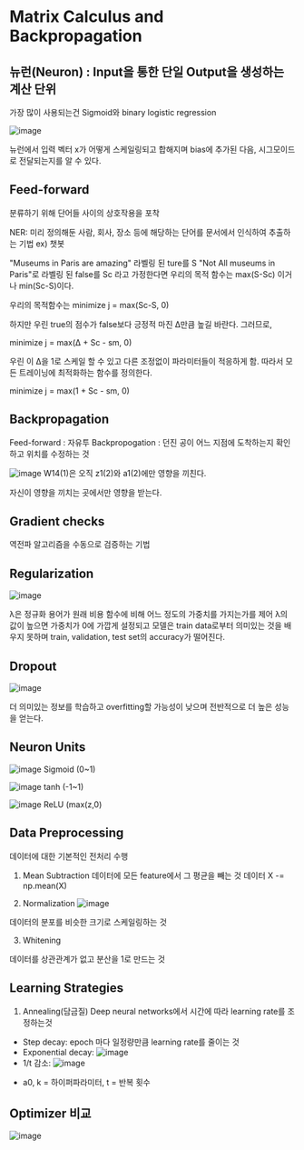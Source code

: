 # Matrix Calculus and Backpropagation

## 뉴런(Neuron) : Input을 통한 단일 Output을 생성하는 계산 단위
가장 많이 사용되는건 Sigmoid와 binary logistic regression

![image](https://user-images.githubusercontent.com/34912004/96443723-040f7800-1248-11eb-8c6a-9cf229fbc1df.png)

뉴런에서 입력 벡터 x가 어떻게 스케일링되고 합해지며 bias에 추가된 다음, 시그모이드로 전달되는지를 알 수 있다.

## Feed-forward
분류하기 위해 단어들 사이의 상호작용을 포착

NER: 미리 정의해둔 사람, 회사, 장소 등에 해당하는 단어를 문서에서 인식하여 추출하는 기법 ex) 챗봇



"Museums in Paris are amazing" 라벨링 된 ture를 S
"Not All museums in Paris"로 라벨링 된 false를 Sc
라고 가정한다면 우리의 목적 함수는 max(S-Sc) 이거나 min(Sc-S)이다.

우리의 목적함수는 minimize j = max(Sc-S, 0)

하지만 우린 true의 점수가 false보다 긍정적 마진 ∆만큼 높길 바란다. 그러므로,

minimize j = max(∆ + Sc - sm, 0)

우린 이 ∆을 1로 스케일 할 수 있고 다른 조정없이 파라미터들이 적응하게 함. 따라서 모든 트레이닝에 최적화하는 함수를 정의한다.

minimize j = max(1 + Sc - sm, 0)

## Backpropagation

Feed-forward : 자유투
Backpropogation : 던진 공이 어느 지점에 도착하는지 확인하고 위치를 수정하는 것

![image](https://user-images.githubusercontent.com/34912004/96447852-83537a80-124d-11eb-8172-e6410553cc69.png)
W14(1)은 오직 z1(2)와 a1(2)에만 영향을 끼친다.

자신이 영향을 끼치는 곳에서만 영향을 받는다.

## Gradient checks

역전파 알고리즘을 수동으로 검증하는 기법

## Regularization
![image](https://user-images.githubusercontent.com/34912004/96455344-0da0dc00-1258-11eb-815f-711c1310ba9e.png)

λ은 정규화 용어가 원래 비용 함수에 비해 어느 정도의 가중치를 가지는가를 제어
λ의 값이 높으면 가중치가 0에 가깝게 설정되고 모델은 train data로부터 의미있는 것을 배우지 못하며 train, validation, test set의 accuracy가 떨어진다.

## Dropout
![image](https://user-images.githubusercontent.com/34912004/96456137-10500100-1259-11eb-90ab-05453831941a.png)

더 의미있는 정보를 학습하고 overfitting할 가능성이 낮으며 전반적으로 더 높은 성능을 얻는다.

##  Neuron Units
![image](https://user-images.githubusercontent.com/34912004/96460039-c3225e00-125d-11eb-8ae6-71f15b7c84a6.png)
Sigmoid (0~1)

![image](https://user-images.githubusercontent.com/34912004/96460327-0f6d9e00-125e-11eb-831c-35430811e03f.png)
tanh (-1~1)

![image](https://user-images.githubusercontent.com/34912004/96460378-18f70600-125e-11eb-9828-409a5d333b3b.png)
ReLU (max(z,0)

## Data Preprocessing
데이터에 대한 기본적인 전처리 수행

1. Mean Subtraction
데이터에 모든 feature에서 그 평균을 빼는 것
데이터 X -= np.mean(X)

2. Normalization
![image](https://user-images.githubusercontent.com/34912004/96583927-6fc11600-1318-11eb-870e-98c586d60437.png)

데이터의 분포를 비슷한 크기로 스케일링하는 것

3. Whitening

데이터를 상관관계가 없고 분산을 1로 만드는 것

## Learning Strategies 

1. Annealing(담금질)
Deep neural networks에서 시간에 따라 learning rate를 조정하는것
- Step decay: epoch 마다 일정량만큼 learning rate를 줄이는 것
- Exponential decay: ![image](https://user-images.githubusercontent.com/34912004/96832965-98f9b780-147a-11eb-940b-d0bc61f8f78c.png)
- 1/t 감소: ![image](https://user-images.githubusercontent.com/34912004/96832997-a9119700-147a-11eb-91da-38dd4fe405f3.png)
* a0, k = 하이퍼파라미터, t = 반복 횟수

## Optimizer 비교

![image](https://user-images.githubusercontent.com/34912004/96590824-71430c00-1321-11eb-9fc8-c592feece477.png)
